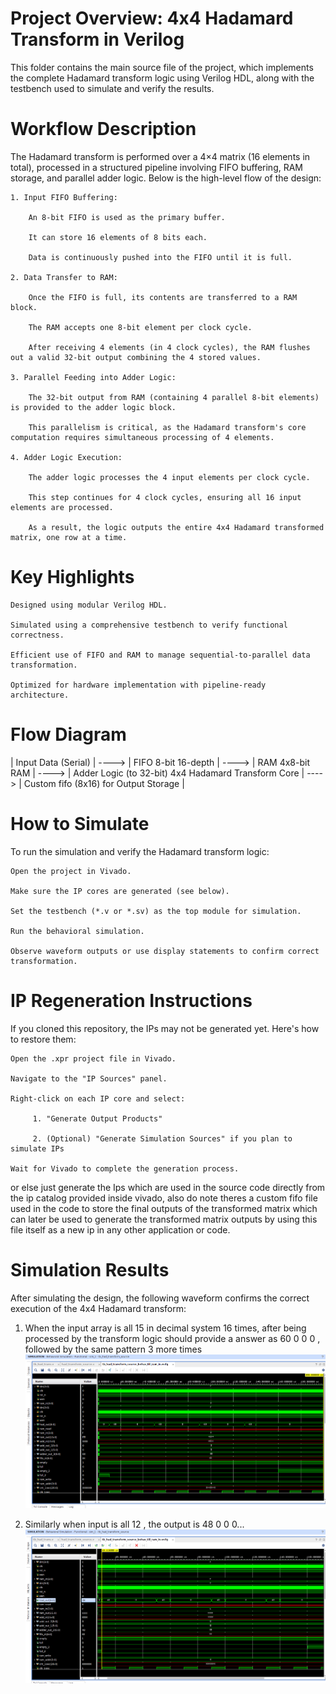 # Project Overview: 4x4 Hadamard Transform in Verilog
This folder contains the main source file of the project, which implements the complete Hadamard transform logic using Verilog HDL, along with the testbench used to simulate and verify the results.

# Workflow Description
The Hadamard transform is performed over a 4×4 matrix (16 elements in total), processed in a structured pipeline involving FIFO buffering, RAM storage, and parallel adder logic. Below is the high-level flow of the design:

    1. Input FIFO Buffering:

        An 8-bit FIFO is used as the primary buffer.

        It can store 16 elements of 8 bits each.

        Data is continuously pushed into the FIFO until it is full.

    2. Data Transfer to RAM:

        Once the FIFO is full, its contents are transferred to a RAM block.

        The RAM accepts one 8-bit element per clock cycle.

        After receiving 4 elements (in 4 clock cycles), the RAM flushes out a valid 32-bit output combining the 4 stored values.

    3. Parallel Feeding into Adder Logic:

        The 32-bit output from RAM (containing 4 parallel 8-bit elements) is provided to the adder logic block.

        This parallelism is critical, as the Hadamard transform's core computation requires simultaneous processing of 4 elements.

    4. Adder Logic Execution:

        The adder logic processes the 4 input elements per clock cycle.

        This step continues for 4 clock cycles, ensuring all 16 input elements are processed.

        As a result, the logic outputs the entire 4x4 Hadamard transformed matrix, one row at a time.

# Key Highlights

    Designed using modular Verilog HDL.

    Simulated using a comprehensive testbench to verify functional correctness.

    Efficient use of FIFO and RAM to manage sequential-to-parallel data transformation.

    Optimized for hardware implementation with pipeline-ready architecture.
    

  # Flow Diagram

   | Input Data (Serial) | ----> | FIFO 8-bit 16-depth | ----> | RAM 4x8-bit RAM | ----> |   Adder Logic (to 32-bit) 4x4 Hadamard Transform Core | ----> | Custom fifo (8x16) for Output Storage |
    

  # How to Simulate

To run the simulation and verify the Hadamard transform logic:

    Open the project in Vivado.

    Make sure the IP cores are generated (see below).

    Set the testbench (*.v or *.sv) as the top module for simulation.

    Run the behavioral simulation.

    Observe waveform outputs or use display statements to confirm correct transformation.

# IP Regeneration Instructions

If you cloned this repository, the IPs may not be generated yet. Here's how to restore them:

    Open the .xpr project file in Vivado.

    Navigate to the "IP Sources" panel.

    Right-click on each IP core and select:

         1. "Generate Output Products"

         2. (Optional) "Generate Simulation Sources" if you plan to simulate IPs

    Wait for Vivado to complete the generation process.

or else just generate the Ips which are used in the source code directly from the ip catalog provided inside vivado, also do note theres a custom fifo file used in the code to store the final outputs of the transformed matrix which can later be used to generate the transformed matrix outputs by using this file itself as a new ip in any other application or code.

# Simulation Results

After simulating the design, the following waveform confirms the correct execution of the 4x4 Hadamard transform:


1. When the input array is all 15 in decimal system 16 times, after being processed by the transform logic should provide a answer as 60 0 0 0 , followed by the same pattern 3 more times 
![Waveform Output](HT_test01_15.png)

2. Similarly when input is all 12 , the output is 48 0 0 0...
![Waveform Output](HT_test02_12.png)


    
   
